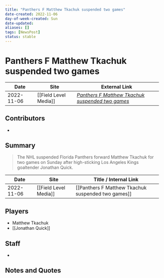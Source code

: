 ```yaml
---
title: "Panthers F Matthew Tkachuk suspended two games"
date-created: 2022-11-06
day-of-week-created: Sun
date-updated: 
aliases: []
tags: [NewsPost]
status: stable
---
```


# Panthers F Matthew Tkachuk suspended two games

| Date       | Site     | External Link                                                                                                                                  |
| ---------- | -------- | ---------------------------------------------------------------------------------------------------------------------------------------------- |
| 2022-11-06 | [[Field Level Media]] | [*Panthers F Matthew Tkachuk suspended two games*](https://fieldlevelmedia.com/news/panthers-f-matthew-tkachuk-has-hearing-for-high-sticking/) |

## Contributors
- 

## Summary
> The NHL suspended Florida Panthers forward Matthew Tkachuk for two games on Sunday after high-sticking Los Angeles Kings goaltender Jonathan Quick.

| Date | Site | Title / Internal Link | 
| ---- | ---- | --------------------- |
| 2022-11-06 | [[Field Level Media]]   | [[Panthers F Matthew Tkachuk suspended two games]]      |

## Players
- Matthew Tkachuk
- [[Jonathan Quick]]

## Staff
- 

## Notes and Quotes
> 

